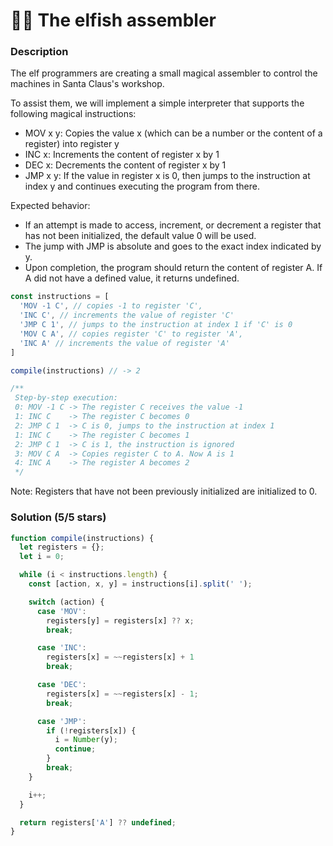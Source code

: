 # 👩‍💻 The elfish assembler

### Description

The elf programmers are creating a small magical assembler to control the machines in Santa Claus's workshop.

To assist them, we will implement a simple interpreter that supports the following magical instructions:

* MOV x y: Copies the value x (which can be a number or the content of a register) into register y
* INC x: Increments the content of register x by 1
* DEC x: Decrements the content of register x by 1
* JMP x y: If the value in register x is 0, then jumps to the instruction at index y and continues executing the program from there.

  
Expected behavior:

* If an attempt is made to access, increment, or decrement a register that has not been initialized, the default value 0 will be used.
* The jump with JMP is absolute and goes to the exact index indicated by y.
* Upon completion, the program should return the content of register A. If A did not have a defined value, it returns undefined.

```js
const instructions = [
  'MOV -1 C', // copies -1 to register 'C',
  'INC C', // increments the value of register 'C'
  'JMP C 1', // jumps to the instruction at index 1 if 'C' is 0
  'MOV C A', // copies register 'C' to register 'A',
  'INC A' // increments the value of register 'A'
]

compile(instructions) // -> 2

/**
 Step-by-step execution:
 0: MOV -1 C -> The register C receives the value -1
 1: INC C    -> The register C becomes 0
 2: JMP C 1  -> C is 0, jumps to the instruction at index 1
 1: INC C    -> The register C becomes 1
 2: JMP C 1  -> C is 1, the instruction is ignored
 3: MOV C A  -> Copies register C to A. Now A is 1
 4: INC A    -> The register A becomes 2
 */
```

Note: Registers that have not been previously initialized are initialized to 0.

### Solution (5/5 stars)

```js
function compile(instructions) {
  let registers = {};
  let i = 0;

  while (i < instructions.length) {
    const [action, x, y] = instructions[i].split(' ');

    switch (action) {
      case 'MOV':
        registers[y] = registers[x] ?? x;
        break;

      case 'INC':
        registers[x] = ~~registers[x] + 1
        break;

      case 'DEC':
        registers[x] = ~~registers[x] - 1;
        break;

      case 'JMP':
        if (!registers[x]) {
          i = Number(y); 
          continue; 
        }
        break;
    }

    i++; 
  }

  return registers['A'] ?? undefined;
}
```
